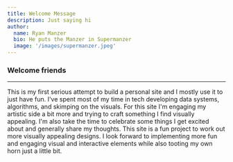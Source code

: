 ```yaml
---
title: Welcome Message
description: Just saying hi
author:
  name: Ryan Manzer
  bio: He puts the Manzer in Supermanzer
  image: '/images/supermanzer.jpeg'
---
```


### Welcome friends

---

This is my first serious attempt to build a personal site and I mostly use it to just have fun. I've spent most of my time in tech developing data systems, algorithms, and skimping on the visuals. For this site I'm engaging my artistic side a bit more and trying to craft something I find visually appealing. I'm also take the time to celebrate some things I get excited about and generally share my thoughts. This site is a fun project to work out more visually appealing designs. I look forward to implementing more fun and engaging visual and interactive elements while also tooting my own horn just a little bit.
